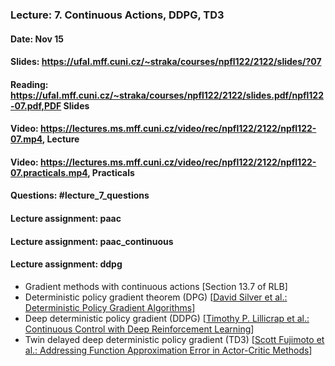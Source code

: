 ### Lecture: 7. Continuous Actions, DDPG, TD3
#### Date: Nov 15
#### Slides: https://ufal.mff.cuni.cz/~straka/courses/npfl122/2122/slides/?07
#### Reading: https://ufal.mff.cuni.cz/~straka/courses/npfl122/2122/slides.pdf/npfl122-07.pdf,PDF Slides
#### Video: https://lectures.ms.mff.cuni.cz/video/rec/npfl122/2122/npfl122-07.mp4, Lecture
#### Video: https://lectures.ms.mff.cuni.cz/video/rec/npfl122/2122/npfl122-07.practicals.mp4, Practicals
#### Questions: #lecture_7_questions
#### Lecture assignment: paac
#### Lecture assignment: paac_continuous
#### Lecture assignment: ddpg

- Gradient methods with continuous actions [Section 13.7 of RLB]
- Deterministic policy gradient theorem (DPG) [[David Silver et al.: Deterministic Policy Gradient Algorithms](http://proceedings.mlr.press/v32/silver14.pdf)]
- Deep deterministic policy gradient (DDPG) [[Timothy P. Lillicrap et al.: Continuous Control with Deep Reinforcement Learning](https://arxiv.org/abs/1509.02971)]
- Twin delayed deep deterministic policy gradient (TD3) [[Scott Fujimoto et al.: Addressing Function Approximation Error in Actor-Critic Methods](https://arxiv.org/abs/1802.09477)]
